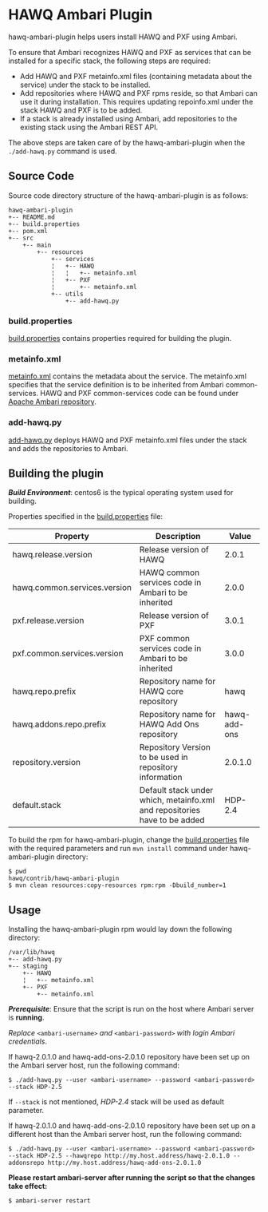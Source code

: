 # HAWQ Ambari Plugin

hawq-ambari-plugin helps users install HAWQ and PXF using Ambari.

To ensure that Ambari recognizes HAWQ and PXF as services that can be installed for a specific stack, the following steps are required:
 * Add HAWQ and PXF metainfo.xml files (containing metadata about the service) under the stack to be installed.
 * Add repositories where HAWQ and PXF rpms reside, so that Ambari can use it during installation. This requires updating repoinfo.xml under the stack HAWQ and PXF is to be added.
 * If a stack is already installed using Ambari, add repositories to the existing stack using the Ambari REST API.

The above steps are taken care of by the hawq-ambari-plugin when the ```./add-hawq.py``` command is used.

## Source Code
Source code directory structure of the hawq-ambari-plugin is as follows:
```
hawq-ambari-plugin
+-- README.md
+-- build.properties
+-- pom.xml
+-- src
    +-- main
        +-- resources
            +-- services
            ¦   +-- HAWQ
            ¦   ¦   +-- metainfo.xml
            ¦   +-- PXF
            ¦       +-- metainfo.xml
            +-- utils
                +-- add-hawq.py
```

### build.properties
[build.properties](build.properties) contains properties required for building the plugin.

### metainfo.xml
[metainfo.xml](src/main/resources/services/HAWQ/metainfo.xml) contains the metadata about the service. The metainfo.xml specifies that the service definition is to be inherited from Ambari common-services. HAWQ and PXF common-services code can be found under [Apache Ambari repository](https://github.com/apache/ambari/tree/trunk/ambari-server/src/main/resources/common-services/).

### add-hawq<i></i>.py
[add-hawq.py](src/main/resources/utils/add-hawq.py) deploys HAWQ and PXF metainfo.xml files under the stack and adds the repositories to Ambari.


## Building the plugin
***Build Environment***: centos6 is the typical operating system used for building.

Properties specified in the [build.properties](build.properties) file:

| Property | Description | Value |
| --- | --- | --- |
| hawq.release.version | Release version of HAWQ | 2.0.1 |
| hawq.common.services.version | HAWQ common services code in Ambari to be inherited | 2.0.0 |
| pxf.release.version | Release version of PXF | 3.0.1 |
| pxf.common.services.version | PXF common services code in Ambari to be inherited | 3.0.0 |
| hawq.repo.prefix | Repository name for HAWQ core repository  | hawq |
| hawq.addons.repo.prefix | Repository name for HAWQ Add Ons repository  | hawq-add-ons |
| repository.version | Repository Version to be used in repository information | 2.0.1<i></i>.0 |
| default.stack | Default stack under which, metainfo.xml and repositories have to be added | HDP-2.4 |

To build the rpm for hawq-ambari-plugin, change the [build.properties](build.properties) file with the required parameters and run ```mvn install``` command under hawq-ambari-plugin directory:
```
$ pwd
hawq/contrib/hawq-ambari-plugin
$ mvn clean resources:copy-resources rpm:rpm -Dbuild_number=1
```

## Usage

Installing the hawq-ambari-plugin rpm would lay down the following directory:
```
/var/lib/hawq
+-- add-hawq.py
+-- staging
    +-- HAWQ
    ¦   +-- metainfo.xml
    +-- PXF
        +-- metainfo.xml
```

***Prerequisite***: Ensure that the script is run on the host where Ambari server is **running**.

*Replace* ```<ambari-username>``` *and* ```<ambari-password>``` *with login Ambari credentials*.

If hawq-2.0.1.0 and hawq-add-ons-2.0.1.0 repository have been set up on the Ambari server host, run the following command:

```
$ ./add-hawq.py --user <ambari-username> --password <ambari-password> --stack HDP-2.5
```
If ```--stack``` is not mentioned, *HDP-2.4* stack will be used as default parameter.

If hawq-2.0.1.0 and hawq-add-ons-2.0.1.0 repository have been set up on a different host than the Ambari server host, run the following command:


```
$ ./add-hawq.py --user <ambari-username> --password <ambari-password> --stack HDP-2.5 --hawqrepo http://my.host.address/hawq-2.0.1.0 --addonsrepo http://my.host.address/hawq-add-ons-2.0.1.0
```

**Please restart ambari-server after running the script so that the changes take effect:**
```
$ ambari-server restart
```
